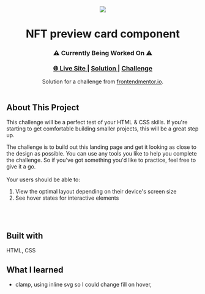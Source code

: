 <div align="center"><img src="/assets/equalizerSite.gif"></img></div>
<h1 align="center">NFT preview card component</h1>

<div align="center">
  <h3>
  ⚠️ Currently Being Worked On ⚠️ <br><br>
    <a href="">🌐 Live Site </a>  |  
    <a href=""> Solution </a> | 
    <a href="https://www.frontendmentor.io/challenges/equalizer-landing-page-7VJ4gp3DE"> Challenge </a> 
  </h3>
</div>
<div align="center">
   Solution for a challenge from  <a href="https://www.frontendmentor.io/" target="_blank">frontendmentor.io</a>.
</div>
<br>

## About This Project

<p>This challenge will be a perfect test of your HTML & CSS skills. If you're starting to get comfortable building smaller projects, this will be a great step up.


The challenge is to build out this landing page and get it looking as close to the design as possible.
You can use any tools you like to help you complete the challenge. So if you've got something you'd like to practice, feel free to give it a go.
<br>
<br>
Your users should be able to:
1. View the optimal layout depending on their device's screen size
2. See hover states for interactive elements</p>
<br>
<br>




## Built with

<p>HTML, CSS</p>

## What I learned
- clamp, using inline svg so I could change fill on hover,
